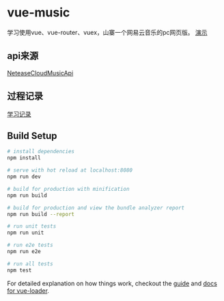 

# vue-music
学习使用vue、vue-router、vuex，山寨一个网易云音乐的pc网页版。
[演示](https://daief.github.io/vue-music/#/)

## api来源
[NeteaseCloudMusicApi](https://github.com/Binaryify/NeteaseCloudMusicApi)

## 过程记录
[学习记录](https://daief.github.io/2017-09-04/vue-music%E8%AE%B0%E5%BD%95.html#more)

## Build Setup

``` bash
# install dependencies
npm install

# serve with hot reload at localhost:8080
npm run dev

# build for production with minification
npm run build

# build for production and view the bundle analyzer report
npm run build --report

# run unit tests
npm run unit

# run e2e tests
npm run e2e

# run all tests
npm test
```

For detailed explanation on how things work, checkout the [guide](http://vuejs-templates.github.io/webpack/) and [docs for vue-loader](http://vuejs.github.io/vue-loader).
